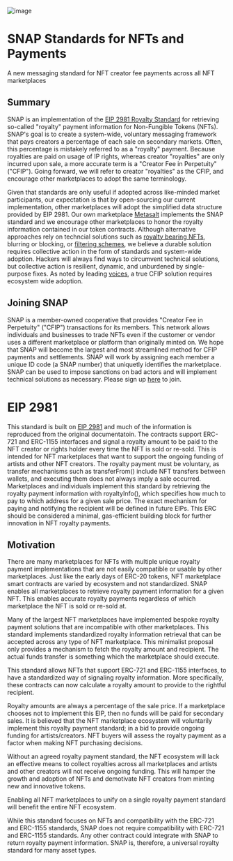 ![image](https://user-images.githubusercontent.com/11615936/200727236-ff859233-8200-425d-a2e2-7df6883f927a.png)



# SNAP Standards for NFTs and Payments
A new messaging standard for NFT creator fee payments across all NFT marketplaces

## Summary
SNAP is an implementation of the [EIP 2981 Royalty Standard](https://eips.ethereum.org/EIPS/eip-2981) for retrieving so-called "royalty" payment information for Non-Fungible Tokens (NFTs). SNAP's goal is to create a system-wide, voluntary messaging framework that pays creators a percentage of each sale on secondary markets. Often, this percentage is mistakely referred to as a "royalty" payment. Because royalties are paid on usage of IP rights, whereas creator "royalties" are only incurred upon sale, a more accurate term is a "Creator Fee in Perpetuity" ("CFIP"). Going forward, we will refer to creator "royalties" as the CFIP, and encourage other marketplaces to adopt the same terminology.

Given that standards are only useful if adopted across like-minded market participants, our expectation is that by open-sourcing our current implementation, other marketplaces will adopt the simplified data structure provided by EIP 2981. Our own marketplace [Metasalt](https://metasalt.io) implements the SNAP standard and we encourage other marketplaces to honor the royalty information contained in our token contracts. Although alternative approaches rely on techncial solutions such as [royalty bearing NFTs](https://eips.ethereum.org/EIPS/eip-4910), blurring or blocking, or [filtering schemes](https://github.com/ProjectOpenSea/operator-filter-registry), we believe a durable solution requires collective action in the form of standards and system-wide adoption. Hackers will always find ways to circumvent technical solutions, but collective action is resilient, dynamic, and unburdened by single-purpose fixes. As noted by leading [voices](https://frankdegods.substack.com/p/a-new-solana-nft-standard?sd=pf), a true CFIP solution requires ecosystem wide adoption. 

## Joining SNAP
SNAP is a member-owned cooperative that provides "Creator Fee in Perpetuity" ("CFIP") transactions for its members. This network allows individuals and businesses to trade NFTs even if the customer or vendor uses a different marketplace or platform than originally minted on. We hope that SNAP will become the largest and most streamlined method for CFIP payments and settlements. SNAP will work by assigning each member a unique ID code (a SNAP number) that uniquetly identifies the marketplace. SNAP can be used to impose sanctions on bad actors and will implement technical solutions as necessary. Please sign up [here](https://docs.google.com/document/d/1DR0J614Av4GE0bVGDdJfP1uW-IsPbb9XqbSBQkSkDSo/edit?usp=sharing) to join.

# EIP 2981
This standard is built on [EIP 2981](https://eips.ethereum.org/EIPS/eip-2981) and much of the information is reproduced from the original documentatoin. The contracts support ERC-721 and ERC-1155 interfaces and signal a royalty amount to be paid to the NFT creator or rights holder every time the NFT is sold or re-sold. This is intended for NFT marketplaces that want to support the ongoing funding of artists and other NFT creators. The royalty payment must be voluntary, as transfer mechanisms such as transferFrom() include NFT transfers between wallets, and executing them does not always imply a sale occurred. Marketplaces and individuals implement this standard by retrieving the royalty payment information with royaltyInfo(), which specifies how much to pay to which address for a given sale price. The exact mechanism for paying and notifying the recipient will be defined in future EIPs. This ERC should be considered a minimal, gas-efficient building block for further innovation in NFT royalty payments.

## Motivation
There are many marketplaces for NFTs with multiple unique royalty payment implementations that are not easily compatible or usable by other marketplaces. Just like the early days of ERC-20 tokens, NFT marketplace smart contracts are varied by ecosystem and not standardized. SNAP enables all marketplaces to retrieve royalty payment information for a given NFT. This enables accurate royalty payments regardless of which marketplace the NFT is sold or re-sold at.

Many of the largest NFT marketplaces have implemented bespoke royalty payment solutions that are incompatible with other marketplaces. This standard implements standardized royalty information retrieval that can be accepted across any type of NFT marketplace. This minimalist proposal only provides a mechanism to fetch the royalty amount and recipient. The actual funds transfer is something which the marketplace should execute.

This standard allows NFTs that support ERC-721 and ERC-1155 interfaces, to have a standardized way of signaling royalty information. More specifically, these contracts can now calculate a royalty amount to provide to the rightful recipient.

Royalty amounts are always a percentage of the sale price. If a marketplace chooses not to implement this EIP, then no funds will be paid for secondary sales. It is believed that the NFT marketplace ecosystem will voluntarily implement this royalty payment standard; in a bid to provide ongoing funding for artists/creators. NFT buyers will assess the royalty payment as a factor when making NFT purchasing decisions.

Without an agreed royalty payment standard, the NFT ecosystem will lack an effective means to collect royalties across all marketplaces and artists and other creators will not receive ongoing funding. This will hamper the growth and adoption of NFTs and demotivate NFT creators from minting new and innovative tokens.

Enabling all NFT marketplaces to unify on a single royalty payment standard will benefit the entire NFT ecosystem.

While this standard focuses on NFTs and compatibility with the ERC-721 and ERC-1155 standards, SNAP does not require compatibility with ERC-721 and ERC-1155 standards. Any other contract could integrate with SNAP to return royalty payment information. SNAP is, therefore, a universal royalty standard for many asset types.
